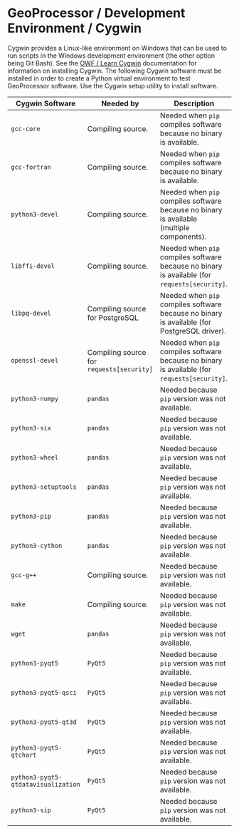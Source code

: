 # GeoProcessor / Development Environment / Cygwin #

Cygwin provides a Linux-like environment on Windows that can be used to
run scripts in the Windows development environment (the other option being Git Bash).
See the [OWF / Learn Cygwin](http://learn.openwaterfoundation.org/owf-learn-cygwin/)
documentation for information on installing Cygwin.
The following Cygwin software must be installed in order to create a Python virtual environment
to test GeoProcessor software.  Use the Cygwin setup utility to install software.

| **Cygwin Software**                | **Needed by**                             | **Description**                                                                               |
|------------------------------------|-------------------------------------------|-----------------------------------------------------------------------------------------------|
| `gcc-core`                         | Compiling source.                         | Needed when `pip` compiles software because no binary is available.                           |
| `gcc-fortran`                      | Compiling source.                         | Needed when `pip` compiles software because no binary is available.                           |
| `python3-devel`                    | Compiling source.                         | Needed when `pip` compiles software because no binary is available (multiple components).     |
| `libffi-devel`                     | Compiling source.                         | Needed when `pip` compiles software because no binary is available (for `requests[security]`. |
| `libpq-devel`                      | Compiling source for PostgreSQL           | Needed when `pip` compiles software because no binary is available (for PostgreSQL driver).   |
| `openssl-devel`                    | Compiling source for `requests[security]` | Needed when `pip` compiles software because no binary is available (for `requests[security]`. |
| `python3-numpy`                    | `pandas`                                  | Needed because `pip` version was not available.                                               |
| `python3-six`                      | `pandas`                                  | Needed because `pip` version was not available.                                               |
| `python3-wheel`                    | `pandas`                                  | Needed because `pip` version was not available.                                               |
| `python3-setuptools`               | `pandas`                                  | Needed because `pip` version was not available.                                               |
| `python3-pip`                      | `pandas`                                  | Needed because `pip` version was not available.                                               |
| `python3-cython`                   | `pandas`                                  | Needed because `pip` version was not available.                                               |
| `gcc-g++`                          | Compiling source.                         | Needed because `pip` version was not available.                                               |
| `make`                             | Compiling source.                         | Needed because `pip` version was not available.                                               |
| `wget`                             | `pandas`                                  | Needed because `pip` version was not available.                                               |
| `python3-pyqt5`                    | `PyQt5`                                   | Needed because `pip` version was not available.                                               |
| `python3-pyqt5-qsci`               | `PyQt5`                                   | Needed because `pip` version was not available.                                               |
| `python3-pyqt5-qt3d`               | `PyQt5`                                   | Needed because `pip` version was not available.                                               |
| `python3-pyqt5-qtchart`            | `PyQt5`                                   | Needed because `pip` version was not available.                                               |
| `python3-pyqt5-qtdatavisualization`| `PyQt5`                                   | Needed because `pip` version was not available.                                               |
| `python3-sip`                      | `PyQt5`                                   | Needed because `pip` version was not available.                                               |
